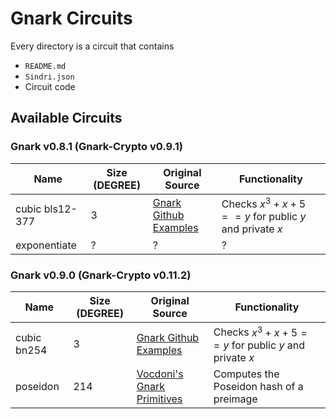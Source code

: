 # Gnark Circuits

Every directory is a circuit that contains
- `README.md`
- `Sindri.json`
- Circuit code


## Available Circuits

### Gnark v0.8.1 (Gnark-Crypto v0.9.1)

| Name | Size (DEGREE) | Original Source | Functionality | 
| - | - | - | - | 
| cubic bls12-377 | 3 | [Gnark Github Examples](https://github.com/Consensys/gnark/blob/master/examples/cubic/cubic.go) | Checks $x^3 + x + 5 == y$ for public $y$ and private $x$|
| exponentiate | ? | ? | ? |

### Gnark v0.9.0 (Gnark-Crypto v0.11.2)
| Name | Size (DEGREE) | Original Source | Functionality | 
| - | - | - | - | 
| cubic bn254 | 3 | [Gnark Github Examples](https://github.com/Consensys/gnark/blob/master/examples/cubic/cubic.go) | Checks $x^3 + x + 5 == y$ for public $y$ and private $x$ |
| poseidon | 214 | [Vocdoni's Gnark Primitives](https://github.com/vocdoni/gnark-crypto-primitives/tree/main) | Computes the Poseidon hash of a preimage  |

